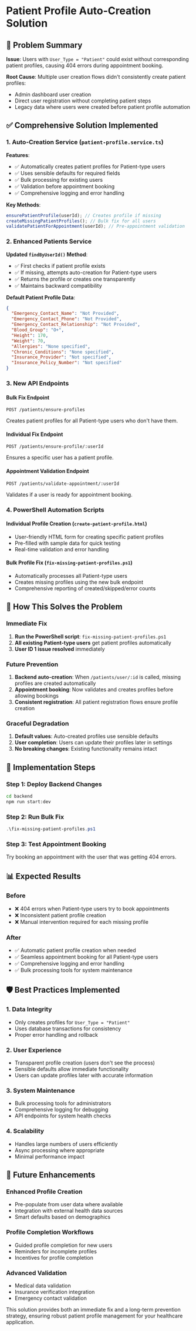 # Patient Profile Auto-Creation Solution

## 🎯 Problem Summary

**Issue**: Users with `User_Type = "Patient"` could exist without corresponding patient profiles, causing 404 errors during appointment booking.

**Root Cause**: Multiple user creation flows didn't consistently create patient profiles:

- Admin dashboard user creation
- Direct user registration without completing patient steps
- Legacy data where users were created before patient profile automation

## ✅ Comprehensive Solution Implemented

### 1. **Auto-Creation Service** (`patient-profile.service.ts`)

**Features**:

- ✅ Automatically creates patient profiles for Patient-type users
- ✅ Uses sensible defaults for required fields
- ✅ Bulk processing for existing users
- ✅ Validation before appointment booking
- ✅ Comprehensive logging and error handling

**Key Methods**:

```typescript
ensurePatientProfile(userId); // Creates profile if missing
createMissingPatientProfiles(); // Bulk fix for all users
validatePatientForAppointment(userId); // Pre-appointment validation
```

### 2. **Enhanced Patients Service**

**Updated `findByUserId()` Method**:

- ✅ First checks if patient profile exists
- ✅ If missing, attempts auto-creation for Patient-type users
- ✅ Returns the profile or creates one transparently
- ✅ Maintains backward compatibility

**Default Patient Profile Data**:

```json
{
  "Emergency_Contact_Name": "Not Provided",
  "Emergency_Contact_Phone": "Not Provided",
  "Emergency_Contact_Relationship": "Not Provided",
  "Blood_Group": "O+",
  "Height": 170,
  "Weight": 70,
  "Allergies": "None specified",
  "Chronic_Conditions": "None specified",
  "Insurance_Provider": "Not specified",
  "Insurance_Policy_Number": "Not specified"
}
```

### 3. **New API Endpoints**

#### **Bulk Fix Endpoint**

```http
POST /patients/ensure-profiles
```

Creates patient profiles for all Patient-type users who don't have them.

#### **Individual Fix Endpoint**

```http
POST /patients/ensure-profile/:userId
```

Ensures a specific user has a patient profile.

#### **Appointment Validation Endpoint**

```http
POST /patients/validate-appointment/:userId
```

Validates if a user is ready for appointment booking.

### 4. **PowerShell Automation Scripts**

#### **Individual Profile Creation** (`create-patient-profile.html`)

- User-friendly HTML form for creating specific patient profiles
- Pre-filled with sample data for quick testing
- Real-time validation and error handling

#### **Bulk Profile Fix** (`fix-missing-patient-profiles.ps1`)

- Automatically processes all Patient-type users
- Creates missing profiles using the new bulk endpoint
- Comprehensive reporting of created/skipped/error counts

## 🚀 How This Solves the Problem

### **Immediate Fix**

1. **Run the PowerShell script**: `fix-missing-patient-profiles.ps1`
2. **All existing Patient-type users** get patient profiles automatically
3. **User ID 1 issue resolved** immediately

### **Future Prevention**

1. **Backend auto-creation**: When `/patients/user/:id` is called, missing profiles are created automatically
2. **Appointment booking**: Now validates and creates profiles before allowing bookings
3. **Consistent registration**: All patient registration flows ensure profile creation

### **Graceful Degradation**

1. **Default values**: Auto-created profiles use sensible defaults
2. **User completion**: Users can update their profiles later in settings
3. **No breaking changes**: Existing functionality remains intact

## 🔧 Implementation Steps

### **Step 1: Deploy Backend Changes**

```bash
cd backend
npm run start:dev
```

### **Step 2: Run Bulk Fix**

```powershell
.\fix-missing-patient-profiles.ps1
```

### **Step 3: Test Appointment Booking**

Try booking an appointment with the user that was getting 404 errors.

## 📊 Expected Results

### **Before**

- ❌ 404 errors when Patient-type users try to book appointments
- ❌ Inconsistent patient profile creation
- ❌ Manual intervention required for each missing profile

### **After**

- ✅ Automatic patient profile creation when needed
- ✅ Seamless appointment booking for all Patient-type users
- ✅ Comprehensive logging and error handling
- ✅ Bulk processing tools for system maintenance

## 🛡️ Best Practices Implemented

### **1. Data Integrity**

- Only creates profiles for `User_Type = "Patient"`
- Uses database transactions for consistency
- Proper error handling and rollback

### **2. User Experience**

- Transparent profile creation (users don't see the process)
- Sensible defaults allow immediate functionality
- Users can update profiles later with accurate information

### **3. System Maintenance**

- Bulk processing tools for administrators
- Comprehensive logging for debugging
- API endpoints for system health checks

### **4. Scalability**

- Handles large numbers of users efficiently
- Async processing where appropriate
- Minimal performance impact

## 🔮 Future Enhancements

### **Enhanced Profile Creation**

- Pre-populate from user data where available
- Integration with external health data sources
- Smart defaults based on demographics

### **Profile Completion Workflows**

- Guided profile completion for new users
- Reminders for incomplete profiles
- Incentives for profile completion

### **Advanced Validation**

- Medical data validation
- Insurance verification integration
- Emergency contact validation

This solution provides both an immediate fix and a long-term prevention strategy, ensuring robust patient profile management for your healthcare application.
